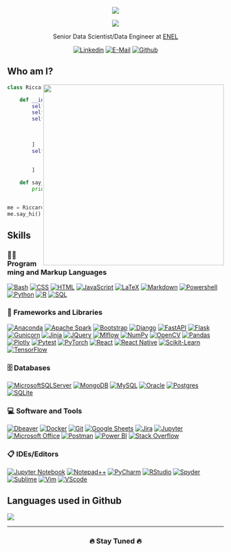 <div align="center">
    <p>
        <a>
        <img src="https://readme-typing-svg.demolab.com?font=Fira+Code&weight=500&size=23&duration=0001&pause=1000&center=true&vCenter=true&repeat=false&width=435&lines=Riccardo+Cosmai"/>
        </a>
    </p>
    <p>
        <a>
        <img src="https://readme-typing-svg.demolab.com?font=Fira+Code&weight=500&size=23&duration=2000&pause=1000&center=true&vCenter=true&width=435&lines=Data+Scientist;Data+Engineer;Web+App+Developer" />
        </a>
    </p>
    <p>Senior Data Scientist/Data Engineer at <a href="https://www.enel.it/">ENEL</a></p>
</div>

<div align="center">

[![Linkedin](https://img.shields.io/badge/linkedin-%230077B5.svg?style=for-the-badge&logo=linkedin&logoColor=white)](https://www.linkedin.com/in/riccardo-cosmai-242595131)
[![E-Mail](https://img.shields.io/badge/Gmail-D14836?style=for-the-badge&logo=gmail&logoColor=white)](mailto:cosmai.riccardo4@gmail.com)
[![Github](https://img.shields.io/badge/github-%23121011.svg?style=for-the-badge&logo=github&logoColor=white)](https://github.com/ricky1192)


</div>
<h2>Who am I?</h2>

<img align='right' src="https://camo.githubusercontent.com/8bf6f6d78abc81fcf9c49f10649423e73ea44bc248e83aaae8759d401c829a84/68747470733a2f2f70687973696373677572756b756c2e66696c65732e776f726470726573732e636f6d2f323031392f30322f6368617261637465722d312e676966" width="420">

```python
class RiccardoCosmai:

    def __init__(self):
        self.name = "Riccardo"
        self.surname = "Cosmai"
        self.roles = [
            "Data Scientist",
            "Data Engineer",
            "Web App Developer",
        ]
        self.language_spoken = [
            "Italian",
            "English",
        ]

    def say_hi(self):
        print("Thanks for visiting!!!")


me = RiccardoCosmai()
me.say_hi()
```

<div>
    <h2>Skills</h2>
    <h3>👨‍💻 Programming and Markup Languages</h3>
    <p>
        <a href="#"><img alt="Bash" src="https://img.shields.io/badge/Bash-121011.svg?logo=gnu-bash&logoColor=white"></a>
        <a href="#"><img alt="CSS" src="https://img.shields.io/badge/CSS-1572B6.svg?logo=css3&logoColor=white"></a>
        <a href="#"><img alt="HTML" src="https://img.shields.io/badge/HTML-E34F26.svg?logo=html5&logoColor=white"></a>
        <a href="#"><img alt="JavaScript" src="https://img.shields.io/badge/JavaScript-F7DF1E.svg?logo=javascript&logoColor=black"></a>
        <a href="#"><img alt="LaTeX" src="https://img.shields.io/badge/LaTeX-008080.svg?logo=LaTeX&logoColor=white"></a>
        <a href="#"><img alt="Markdown" src="https://img.shields.io/badge/Markdown-000000.svg?logo=markdown&logoColor=white"></a>
        <a href="#"><img alt="Powershell" src="https://img.shields.io/badge/PowerShell-%235391FE.svg?logo=powershell&logoColor=white"></a>
        <a href="#"><img alt="Python" src="https://img.shields.io/badge/Python-14354C.svg?logo=python&logoColor=white"></a>
        <a href="#"><img alt="R" src="https://img.shields.io/badge/R-276DC3.svg?logo=r&logoColor=white"></a>
        <a href="#"><img alt="SQL" src="https://custom-icon-badges.demolab.com/badge/SQL-025E8C.svg?logo=database&logoColor=white"></a>
    </p>
    <h3>🧰 Frameworks and Libraries</h3>
    <p>
        <a href="#"><img alt="Anaconda" src="https://img.shields.io/badge/Anaconda-%2344A833.svg?logo=anaconda&logoColor=white"></a>
        <a href="#"><img alt="Apache Spark" src="https://img.shields.io/badge/Apache%20Spark-FDEE21?logo=apachespark&logoColor=black"></a>
        <a href="#"><img alt="Bootstrap" src="https://img.shields.io/badge/Bootstrap-7952B3.svg?logo=bootstrap&logoColor=white"></a>
        <a href="#"><img alt="Django" src="https://img.shields.io/badge/django-%23092E20.svg?logo=django&logoColor=white"></a>
        <a href="#"><img alt="FastAPI" src="https://img.shields.io/badge/FastAPI-005571?logo=fastapi"></a>
        <a href="#"><img alt="Flask" src="https://img.shields.io/badge/Flask-000000.svg?logo=flask&logoColor=white"></a>
        <a href="#"><img alt="Gunicorn" src="https://img.shields.io/badge/-Gunicorn-499848.svg?logo=gunicorn&logoColor=white"></a>
        <a href="#"><img alt="Jinja" src="https://img.shields.io/badge/jinja-white.svg?logo=jinja&logoColor=black"></a>
        <a href="#"><img alt="JQuery" src="https://img.shields.io/badge/jquery-%230769AD.svg?logo=jquery&logoColor=white"></a>
        <a href="#"><img alt="Mlflow" src="https://img.shields.io/badge/mlflow-%23d9ead3.svg?&logo=numpy&logoColor=blue"></a>
        <a href="#"><img alt="NumPy" src="https://img.shields.io/badge/Numpy-013243.svg?logo=numpy&logoColor=white"></a>
        <a href="#"><img alt="OpenCV" src="https://img.shields.io/badge/opencv-%23white.svg?logo=opencv&logoColor=white"></a>
        <a href="#"><img alt="Pandas" src="https://img.shields.io/badge/Pandas-150458.svg?logo=pandas&logoColor=white"></a>
        <a href="#"><img alt="Plotly" src="https://img.shields.io/badge/Plotly-%233F4F75.svg?&logo=plotly&logoColor=white"></a>
        <a href="#"><img alt="Pytest" src="https://img.shields.io/badge/Pytest-0A9EDC.svg?logo=pytest&logoColor=white"></a>
        <a href="#"><img alt="PyTorch" src="https://img.shields.io/badge/PyTorch-%23EE4C2C.svg?logo=PyTorch&logoColor=white"></a>
        <a href="#"><img alt="React" src="https://img.shields.io/badge/React-20232a.svg?logo=react&logoColor=%2361DAFB"></a>
        <a href="#"><img alt="React Native" src="https://img.shields.io/badge/react_native-%2320232a.svg?logo=react&logoColor=%2361DAFB"></a>
        <a href="#"><img alt="Scikit-Learn" src="https://img.shields.io/badge/scikit--learn-%23F7931E.svg?logo=scikit-learn&logoColor=white"></a>
        <a href="#"><img alt="TensorFlow" src="https://img.shields.io/badge/TensorFlow-FF6F00.svg?logo=TensorFlow&logoColor=white"></a>
    </p>
    <h3>🗄️ Databases</h3>
    <p>
        <a href="#"><img alt="MicrosoftSQLServer" src ="https://img.shields.io/badge/Microsoft%20SQL%20Server-CC2927?logoColor=white"></a>
        <a href="#"><img alt="MongoDB" src ="https://img.shields.io/badge/MongoDB-4ea94b.svg?logo=mongodb&logoColor=white"></a>
        <a href="#"><img alt="MySQL" src="https://img.shields.io/badge/MySQL-00f.svg?logo=mysql&logoColor=white"></a>
        <a href="#"><img alt="Oracle" src ="https://img.shields.io/badge/Oracle-F00000.svg?logo=oracle&logoColor=white"></a>
        <a href="#"><img alt="Postgres" src ="https://img.shields.io/badge/PostgreSQL-316192.svg?logo=postgresql&logoColor=white"></a>
        <a href="#"><img alt="SQLite" src ="https://img.shields.io/badge/SQLite-07405e.svg?logo=sqlite&logoColor=white"></a>
    </p>
    <h3>💻 Software and Tools</h3>
    <p>
        <a href="#"><img alt="Dbeaver" src="https://custom-icon-badges.demolab.com/badge/-Dbeaver-372923?logo=dbeaver-mono&logoColor=white"></a>
        <a href="#"><img alt="Docker" src="https://img.shields.io/badge/docker-%230db7ed.svg?logo=docker&logoColor=white"></a>
        <a href="#"><img alt="Git" src="https://img.shields.io/badge/Git-F05033.svg?logo=git&logoColor=white"></a>
        <a href="#"><img alt="Google Sheets" src="https://img.shields.io/badge/Sheets-34A853.svg?logo=google%20sheets&logoColor=white"></a>
        <a href="#"><img alt="Jira" src="https://img.shields.io/badge/jira-%230A0FFF.svg?logo=jira&logoColor=white"></a>
        <a href="#"><img alt="Jupyter" src="https://img.shields.io/badge/Jupyter-F37626.svg?logo=Jupyter&logoColor=white"></a>
        <a href="#"><img alt="Microsoft Office" src="https://img.shields.io/badge/Microsoft_Office-D83B01?logo=microsoft-office&logoColor=white"></a>
        <a href="#"><img alt="Postman" src="https://img.shields.io/badge/Postman-FF6C37?logo=postman&logoColor=white"></a>
        <a href="#"><img alt="Power BI" src="https://img.shields.io/badge/power_bi-F2C811?logo=powerbi&logoColor=black"></a>
        <a href="#"><img alt="Stack Overflow" src="https://img.shields.io/badge/-Stack%20Overflow-FE7A16?logo=stack-overflow&logoColor=white"></a>
    </p>
    <h3>📋 IDEs/Editors</h3>
    <p>
        <a href="#"><img alt="Jupyter Notebook" src="https://img.shields.io/badge/jupyter-%23FA0F00.svg?logo=jupyter&logoColor=white"></a>
        <a href="#"><img alt="Notepad++" src="https://img.shields.io/badge/Notepad++-90E59A.svg?logo=notepad%2b%2b&logoColor=black"></a>
        <a href="#"><img alt="PyCharm" src="https://img.shields.io/badge/pycharm-143?&logo=pycharm&logoColor=black&color=black&labelColor=green"></a>
        <a href="#"><img alt="RStudio" src="https://img.shields.io/badge/RStudio-4285F4?logo=rstudio&logoColor=white"></a>
        <a href="#"><img alt="Spyder" src="https://img.shields.io/badge/Spyder-838485?logo=spyder%20ide&logoColor=maroon"></a>
        <a href="#"><img alt="Sublime" src="https://img.shields.io/badge/sublime_text-%23575757.svg?logo=sublime-text&logoColor=important"></a>
        <a href="#"><img alt="Vim" src="https://img.shields.io/badge/VIM-%2311AB00.svg?logo=vim&logoColor=white"></a>
        <a href="#"><img alt="VScode" src="https://img.shields.io/badge/Visual%20Studio%20Code-0078d7.svg?logo=visual-studio-code&logoColor=white"></a>
    </p>
</div>

<h2>Languages used in Github</h2>
<a href="#"><img align="center" src="https://github-readme-stats-nsalati4m-ricky1192.vercel.app/api/top-langs/?username=ricky1192&layout=pie"/> </a>

<hr>
<h3 align="center">🔥 Stay Tuned 🔥</h3>



